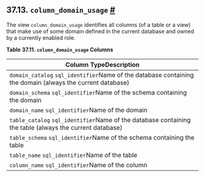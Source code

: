 ## 37.13. `column_domain_usage` [#](#INFOSCHEMA-COLUMN-DOMAIN-USAGE)

The view `column_domain_usage` identifies all columns (of a table or a view) that make use of some domain defined in the current database and owned by a currently enabled role.

**Table 37.11. `column_domain_usage` Columns**

| Column TypeDescription                                                                                    |
| --------------------------------------------------------------------------------------------------------- |
| `domain_catalog` `sql_identifier`Name of the database containing the domain (always the current database) |
| `domain_schema` `sql_identifier`Name of the schema containing the domain                                  |
| `domain_name` `sql_identifier`Name of the domain                                                          |
| `table_catalog` `sql_identifier`Name of the database containing the table (always the current database)   |
| `table_schema` `sql_identifier`Name of the schema containing the table                                    |
| `table_name` `sql_identifier`Name of the table                                                            |
| `column_name` `sql_identifier`Name of the column                                                          |